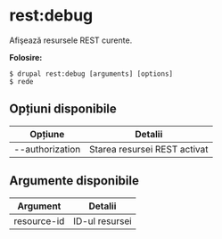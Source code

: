 # rest:debug
Afişează resursele REST curente.

**Folosire:**
```
$ drupal rest:debug [arguments] [options]
$ rede  
```

## Opțiuni disponibile
Opțiune | Detalii
-------|-------------
--authorization | Starea resursei REST activat | dezactivat

## Argumente disponibile
Argument | Detalii
---------|-------------
resource-id | ID-ul resursei
